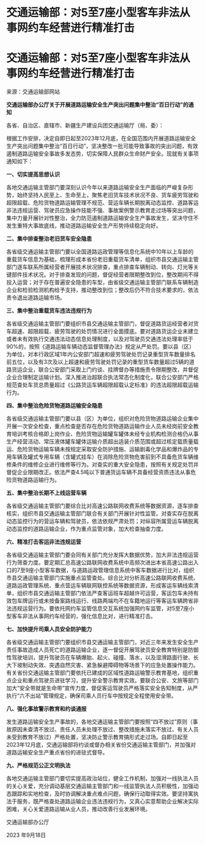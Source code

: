 # 交通运输部：对5至7座小型客车非法从事网约车经营进行精准打击

# 交通运输部：对5至7座小型客车非法从事网约车经营进行精准打击

来源：交通运输部网站

**交通运输部办公厅关于开展道路运输安全生产突出问题集中整治“百日行动”的通知**

各省、自治区、直辖市、新疆生产建设兵团交通运输厅（局、委）：

根据工作安排，决定自即日起至2023年12月底，在全国范围内开展道路运输安全生产突出问题集中整治“百日行动”，坚决整改一批可能导致事故的突出问题，有效遏制道路运输安全事故多发态势，切实保障人民群众生命财产安全。现就有关事项通知如下：

**一、切实提高思想认识**

各地交通运输主管部门要深刻认识今年以来道路运输安全生产面临的严峻复杂形势，始终坚持人民至上、生命至上，聚焦老旧货车技术状况不良、货车疲劳驾驶和超限超载、危险货物道路运输管理不规范、营运车辆长期脱离动态监控、道路客运非法违规运营、驾驶员应急操作技能不强、事故案例警示教育走过场等突出问题，集中力量开展针对性整治，全力防范遏制道路运输安全生产事故发生，坚决守住不发生重特大事故底线，推动道路运输安全生产形势持续稳定向好。

**二、集中排查整治老旧货车安全隐患**

各省级交通运输主管部门要以全国道路运政管理等信息化系统中10年以上车龄的重载货车信息为基础，梳理形成本省份老旧重载货车清单，组织市县交通运输主管部门逐车联系所属经营者开展技术状况排查，重点排查车辆制动、转向、灯光等关键部件技术状况。对于排查发现的问题，督促经营者限期整改到位，整改期间不得投入运营；对于存在普遍安全隐患的车型，由省级交通运输主管部门联系车辆制造企业和检验检测机构给予支持，推动整改到位；整改后仍不符合技术要求的，依法责令退出道路运输市场。

**三、集中整治重载货车违法违规行为**

各省级交通运输主管部门要组织市县交通运输主管部门，督促道路货运经营者对货车超速、超限超载、疲劳驾驶的处罚情况进行全面摸底。要对道路货运企业未建立或者未有效执行交通违法动态信息处理制度，以及对驾驶员交通违法处理率低于90%的，按照《道路运输车辆动态监督管理办法》规定从严处罚。要以县（区）为单位，对本行政区域1年内公安部门超速和疲劳驾驶处罚记录重型货车数量排名前五位，以及有3次及以上超速和疲劳驾驶处罚记录的重型货车数量超过5辆的道路货运企业，联合公安部门采取上门约谈、挂牌督办等措施责令限期整改，并督促企业合理制定运输计划。深入推进治超联合执法常态化制度化，联合公安部门严格规范查处车货总质量超过《公路货运车辆超限超载认定标准》的违法超限超载运输行为。

**四、集中整治危险货物道路运输安全隐患**

各省级交通运输主管部门要以县（区）为单位，组织对危险货物道路运输企业集中开展一次安全检查，重点检查是否存在危险货物道路运输作业人员未经岗前安全教育培训考核合格即上岗作业、危险货物运输罐车罐体未经专业机构检测合格仍从事生产经营活动、常压液体罐车罐体运输介质超出适装介质范围或超过核定载质量载运、危险货物运输车辆未按规定采取安全防护措施、运输剧毒化学品和爆炸品的专用车辆及罐式专用车辆（含罐式挂车）在消除危险货物危害前到不具备危货车辆维修条件的维修企业进行维修等行为。对查实的重大安全隐患，按照有关规定处罚并督促企业限期改正。依法严查4.5吨以下普通货运车辆不具备经营资质违法从事危险货物道路运输行为。

**五、集中整治长期不上线运营车辆**

各省级交通运输主管部门要综合比对高速公路联网收费系统等数据资源，逐车排查核实，组织市县交通运输主管部门联合有关部门开展针对性监管。对查实存在脱离动态监控行为的营运车辆和驾驶员，依法依规严肃处罚；对纵容所属营运车辆脱离动态监控的道路运输企业，作为重点监管对象，加大检查抽查力度。

**六、精准打击客运非法违规运营**

各省级交通运输主管部门要会同有关部门充分发挥大数据优势，加大非法违规运营行为筛查力度。要定期汇总高速公路联网收费系统中高频次进出本省高速公路出入口的7至9座小型客车数据，与道路运政管理信息系统中客车数据进行比对，组织市县交通运输主管部门实施重点监管查处。综合比对分析高速公路联网收费系统、道路运政管理系统、重点营运车辆联网联控系统等数据资源，形成客运车辆线索清单，组织市县交通运输主管部门依法严查客运班车超越许可运营，客运包车未持有效包车牌运行或未按备案路线运行、线路两端均不在车籍地运行等客运车辆跨省非法违规运营行为。要依托网约车监管信息交互系统加强网约车监管，对5至7座小型客车非法从事网约车经营的，强化信息比对，进行精准打击。

**七、加快提升司乘人员安全防护能力**

各省级交通运输主管部门要组织市县交通运输主管部门，对近三年来发生安全生产责任事故造成人员死亡的道路运输企业，逐一督促开展驾驶员安全教育特别是防御性驾驶培训，提升驾驶员在车辆爆胎、起火、碰撞、落水，以及湿滑路面行驶、长大下坡制动失效、突遇自然灾害、紧急躲避障碍物等场景下的应急处置操作能力。有关省份交通运输主管部门要依托已建成的区域性道路运输警示教育基地，组织重点企业和重点驾驶员进驻学习，提升安全警示教育实效。要联合公安、文旅等部门加大“安全带就是生命带”宣传力度，督促客运驾驶员严格落实安全告知制度，从严执行“六不出站”管理规定，确保司乘人员行车中按规定全程使用安全带。

**八、强化事故警示教育和约谈通报**

发生道路运输安全生产事故的，各地交通运输主管部门要按照“四不放过”原则（事故原因未查清不放过、责任人员未处理不放过、整改措施未落实不放过、有关人员未受到教育不放过）严格处置，坚决防止警示教育搞形式走过场。自即日起至2023年12月底，交通运输部将约谈或督办相关省份交通运输主管部门，并加强对道路运输安全生产重点省份的进驻式督导。

**九、严格规范公正文明执法**

各地交通运输主管部门要切实提高政治站位，健全工作机制，加强对一线执法人员的关心关爱，充分调动基层交通运输主管部门和一线监管执法人员积极性，加强动态跟踪和实地检查，及时协调解决重点难点问题，确保行动取得实效。要坚持寓执法于服务，既严格查处道路运输企业违法违规行为，又真心实意帮助企业解决实际困难，关心关爱道路运输从业人员，推动改善行业发展环境。

交通运输部办公厅

2023 年9月18日

